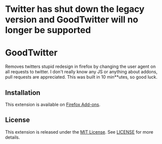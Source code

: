 # Twitter has shut down the legacy version and GoodTwitter will no longer be supported
# GoodTwitter
Removes twitters stupid redesign in firefox by changing the user agent on all requests to twitter.
I don't really know any JS or anything about addons, pull requests are appreciated.
This was built in 10 min**utes, so good luck.

## Installation
This extension is available on [Firefox Add-ons](https://addons.mozilla.org/addon/goodtwitter).

## License
This extension is released under the [MIT License](https://opensource.org/licenses/MIT).
See [LICENSE](LICENSE) for more details.
